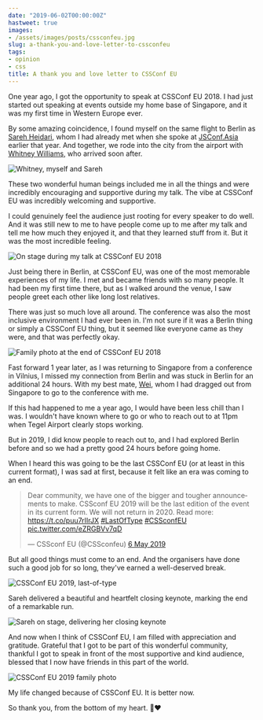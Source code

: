 ```yaml
---
date: "2019-06-02T00:00:00Z"
hastweet: true
images: 
- /assets/images/posts/cssconfeu.jpg
slug: a-thank-you-and-love-letter-to-cssconfeu
tags:
- opinion
- css
title: A thank you and love letter to CSSConf EU
---
```

One year ago, I got the opportunity to speak at CSSConf EU 2018. I had just started out speaking at events outside my home base of Singapore, and it was my first time in Western Europe ever.

By some amazing coincidence, I found myself on the same flight to Berlin as [Sareh Heidari](https://twitter.com/Sareh88), whom I had already met when she spoke at [JSConf.Asia](https://2018.jsconf.asia/) earlier that year. And together, we rode into the city from the airport with [Whitney Williams](https://twitter.com/whitneyhacks), who arrived soon after.

<img srcset="/assets/images/posts/cssconfeu/trio-480.jpg 480w, /assets/images/posts/cssconfeu/trio-640.jpg 640w, /assets/images/posts/cssconfeu/trio-960.jpg 960w, /assets/images/posts/cssconfeu/trio-1280.jpg 1280w" sizes="(max-width: 400px) 100vw, (max-width: 960px) 75vw, 640px" src="/assets/images/posts/cssconfeu/trio-640.jpg" alt="Whitney, myself and Sareh">

These two wonderful human beings included me in all the things and were incredibly encouraging and supportive during my talk. The vibe at CSSConf EU was incredibly welcoming and supportive.

I could genuinely feel the audience just rooting for every speaker to do well. And it was still new to me to have people come up to me after my talk and tell me how much they enjoyed it, and that they learned stuff from it. But it was the most incredible feeling.

<img srcset="/assets/images/posts/cssconfeu/2018-480.jpg 480w, /assets/images/posts/cssconfeu/2018-640.jpg 640w, /assets/images/posts/cssconfeu/2018-960.jpg 960w, /assets/images/posts/cssconfeu/2018-1280.jpg 1280w" sizes="(max-width: 400px) 100vw, (max-width: 960px) 75vw, 640px" src="/assets/images/posts/cssconfeu/2018-640.jpg" alt="On stage during my talk at CSSConf EU 2018">

Just being there in Berlin, at CSSConf EU, was one of the most memorable experiences of my life. I met and became friends with so many people. It had been my first time there, but as I walked around the venue, I saw people greet each other like long lost relatives.

There was just so much love all around. The conference was also the most inclusive environment I had ever been in. I'm not sure if it was a Berlin thing or simply a CSSConf EU thing, but it seemed like everyone came as they were, and that was perfectly okay.

<img srcset="/assets/images/posts/cssconfeu/home-stage-480.jpg 480w, /assets/images/posts/cssconfeu/home-stage-640.jpg 640w, /assets/images/posts/cssconfeu/home-stage-960.jpg 960w, /assets/images/posts/cssconfeu/home-stage-1280.jpg 1280w" sizes="(max-width: 400px) 100vw, (max-width: 960px) 75vw, 640px" src="/assets/images/posts/cssconfeu/home-stage-640.jpg" alt="Family photo at the end of CSSConf EU 2018">

Fast forward 1 year later, as I was returning to Singapore from a conference in Vilnius, I missed my connection from Berlin and was stuck in Berlin for an additional 24 hours. With my best mate, [Wei](https://twitter.com/wgao19), whom I had dragged out from Singapore to go to the conference with me.

If this had happened to me a year ago, I would have been less chill than I was. I wouldn't have known where to go or who to reach out to at 11pm when Tegel Airport clearly stops working.

But in 2019, I did know people to reach out to, and I had explored Berlin before and so we had a pretty good 24 hours before going home.

When I heard this was going to be the last CSSConf EU (or at least in this current format), I was sad at first, because it felt like an era was coming to an end.

<blockquote class="twitter-tweet" data-lang="en-gb"><p lang="en" dir="ltr">Dear community, we have one of the bigger and tougher announcements to make. CSSconf EU 2019 will be the last edition of the event in its current form. We will not return in 2020. Read more: <a href="https://t.co/puu7rIIrJX">https://t.co/puu7rIIrJX</a> <a href="https://twitter.com/hashtag/LastOfType?src=hash&amp;ref_src=twsrc%5Etfw">#LastOfType</a> <a href="https://twitter.com/hashtag/CSSconfEU?src=hash&amp;ref_src=twsrc%5Etfw">#CSSconfEU</a> <a href="https://t.co/eZRGBVv7qD">pic.twitter.com/eZRGBVv7qD</a></p>&mdash; CSSconf EU (@CSSconfeu) <a href="https://twitter.com/CSSconfeu/status/1125387138797920256?ref_src=twsrc%5Etfw">6 May 2019</a></blockquote>

But all good things must come to an end. And the organisers have done such a good job for so long, they've earned a well-deserved break.

<img srcset="/assets/images/posts/cssconfeu/last-480.jpg 480w, /assets/images/posts/cssconfeu/last-640.jpg 640w, /assets/images/posts/cssconfeu/last-960.jpg 960w, /assets/images/posts/cssconfeu/last-1280.jpg 1280w" sizes="(max-width: 400px) 100vw, (max-width: 960px) 75vw, 640px" src="/assets/images/posts/cssconfeu/last-640.jpg" alt="CSSConf EU 2019, last-of-type">

Sareh delivered a beautiful and heartfelt closing keynote, marking the end of a remarkable run.

<img srcset="/assets/images/posts/cssconfeu/sareh-480.jpg 480w, /assets/images/posts/cssconfeu/sareh-640.jpg 640w, /assets/images/posts/cssconfeu/sareh-960.jpg 960w, /assets/images/posts/cssconfeu/sareh-1280.jpg 1280w" sizes="(max-width: 400px) 100vw, (max-width: 960px) 75vw, 640px" src="/assets/images/posts/cssconfeu/sareh-640.jpg" alt="Sareh on stage, delivering her closing keynote">

And now when I think of CSSConf EU, I am filled with appreciation and gratitude. Grateful that I got to be part of this wonderful community, thankful I got to speak in front of the most supportive and kind audience, blessed that I now have friends in this part of the world.

<img srcset="/assets/images/posts/cssconfeu/end-480.jpg 480w, /assets/images/posts/cssconfeu/end-640.jpg 640w, /assets/images/posts/cssconfeu/end-960.jpg 960w, /assets/images/posts/cssconfeu/end-1280.jpg 1280w" sizes="(max-width: 400px) 100vw, (max-width: 960px) 75vw, 640px" src="/assets/images/posts/cssconfeu/end-640.jpg" alt="CSSConf EU 2019 family photo">

My life changed because of CSSConf EU. It is better now. 

So thank you, from the bottom of my heart. <span class="emoji" role="img" tabindex="0" aria-label="folded hands">&#x1F64F;</span><span class="emoji" role="img" tabindex="0" aria-label="red heart">&#x2764;&#xFE0F;</span>
